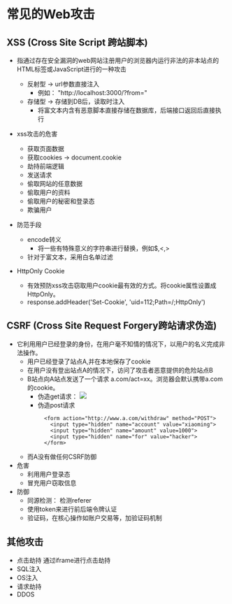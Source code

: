 # 常见的Web攻击
## XSS (Cross Site Script 跨站脚本)
  - 指通过存在安全漏洞的web网站注册用户的浏览器内运行非法的非本站点的HTML标签或JavaScript进行的一种攻击
    - 反射型 -> url参数直接注入
      - 例如： "http://localhost:3000/?from=<script>alert(3)</script>"
    - 存储型 -> 存储到DB后，读取时注⼊
      - 将富文本内含有恶意脚本直接存储在数据库，后端接口返回后直接执行

  - xss攻击的危害
    - 获取页面数据
    - 获取cookies -> document.cookie
    - 劫持前端逻辑
    - 发送请求
    - 偷取网站的任意数据
    - 偷取用户的资料
    - 偷取用户的秘密和登录态
    - 欺骗用户
  - 防范手段
    - encode转义
      - 将一些有特殊意义的字符串进行替换，例如$,<,>
    - 针对于富文本，采用白名单过滤
  - HttpOnly Cookie
    - 有效预防xss攻击窃取用户cookie最有效的方式。将cookie属性设置成HttpOnly。
    - response.addHeader('Set-Cookie', 'uid=112;Path=/;HttpOnly')


## CSRF (Cross Site Request Forgery跨站请求伪造)
  - 它利用用户已经登录的身份，在用户毫不知情的情况下，以用户的名义完成非法操作。
    - 用户已经登录了站点A,并在本地保存了cookie
    - 在用户没有登出站点A的情况下，访问了攻击者恶意提供的危险站点B
    - B站点向A站点发送了一个请求 a.com/act=xx。浏览器会默认携带a.com的cookie。
      - 伪造get请求： <image src="http://www.a.com/withdraw?amount=1000">
      - 伪造post请求  
        ```
          <form action="http://www.a.com/withdraw" method="POST">
            <input type="hidden" name="account" value="xiaoming">
            <input type="hidden" name="amount" value=1000">
            <input type="hidden" name="for" value="hacker">
          </form>
        ```
    - 而A没有做任何CSRF防御
  - 危害
    - 利用用户登录态
    - 冒充用户窃取信息
  - 防御
    - 同源检测： 检测referer
    - 使用token来进行前后端令牌认证
    - 验证码，在核心操作如账户交易等，加验证码机制
  
## 其他攻击
- 点击劫持 通过iframe进行点击劫持
- SQL注入
- OS注入
- 请求劫持
- DDOS
